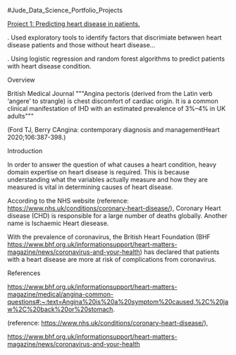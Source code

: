 #Jude_Data_Science_Portfolio_Projects

[Project 1: Predicting heart disease in patients.](https://github.com/Judedatascientist/Jude_Portfolio)

. Used exploratory tools to identify factors that discrimiate betwwen heart disease patients and those without heart disease...

. Using logistic regression and random forest algorithms to predict patients with heart disease condition.

Overview 


British Medical Journal """Angina pectoris (derived from the Latin verb ‘angere’ to strangle) is chest discomfort of cardiac origin. It is a common clinical manifestation of IHD with an estimated prevalence of 3%–4% in UK adults"""

(Ford TJ, Berry CAngina: contemporary diagnosis and managementHeart 2020;106:387-398.)

Introduction

In order to answer the question of what causes a heart condition, heavy domain expertise on heart disease is required. This is because understanding what the variables actually measure and how they are measured is vital in determining causes of heart disease.

According to the NHS website (reference: https://www.nhs.uk/conditions/coronary-heart-disease/), Coronary Heart disease (CHD) is responsible for a large number of deaths globally. Another name is Ischaemic Heart diesease.

With the prevalence of coronavirus, the British Heart Foundation (BHF https://www.bhf.org.uk/informationsupport/heart-matters-magazine/news/coronavirus-and-your-health) has declared that patients with a heart disease are more at risk of complications from coronavirus.

References

https://www.bhf.org.uk/informationsupport/heart-matters-magazine/medical/angina-common-questions#:~:text=Angina%20is%20a%20symptom%20caused,%2C%20jaw%2C%20back%20or%20stomach.

(reference: https://www.nhs.uk/conditions/coronary-heart-disease/),

https://www.bhf.org.uk/informationsupport/heart-matters-magazine/news/coronavirus-and-your-health
